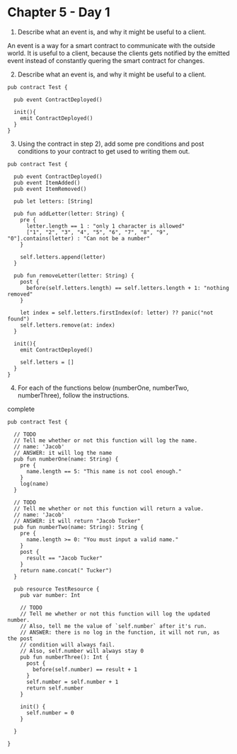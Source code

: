 # Chapter 5 - Day 1

1. Describe what an event is, and why it might be useful to a client.

An event is a way for a smart contract to communicate with the outside world. It is useful to a client, because the clients gets notified by the emitted event instead of constantly quering the smart contract for changes.

2. Describe what an event is, and why it might be useful to a client.

```cadence
pub contract Test {
  
  pub event ContractDeployed()

  init(){
    emit ContractDeployed()
  }
}
```

3. Using the contract in step 2), add some pre conditions and post conditions to your contract to get used to writing them out.

```cadence
pub contract Test {
  
  pub event ContractDeployed()
  pub event ItemAdded()
  pub event ItemRemoved()

  pub let letters: [String]

  pub fun addLetter(letter: String) {
    pre {
      letter.length == 1 : "only 1 character is allowed"
      ["1", "2", "3", "4", "5", "6", "7", "8", "9", "0"].contains(letter) : "Can not be a number"
    }

    self.letters.append(letter)
  }

  pub fun removeLetter(letter: String) {
    post {
      before(self.letters.length) == self.letters.length + 1: "nothing removed"
    }

    let index = self.letters.firstIndex(of: letter) ?? panic("not found")
    self.letters.remove(at: index)
  }

  init(){
    emit ContractDeployed()

    self.letters = []
  }
}
```

4. For each of the functions below (numberOne, numberTwo, numberThree), follow the instructions.

complete
```cadence
pub contract Test {

  // TODO
  // Tell me whether or not this function will log the name.
  // name: 'Jacob'
  // ANSWER: it will log the name
  pub fun numberOne(name: String) {
    pre {
      name.length == 5: "This name is not cool enough."
    }
    log(name)
  }

  // TODO
  // Tell me whether or not this function will return a value.
  // name: 'Jacob'
  // ANSWER: it will return "Jacob Tucker"
  pub fun numberTwo(name: String): String {
    pre {
      name.length >= 0: "You must input a valid name."
    }
    post {
      result == "Jacob Tucker"
    }
    return name.concat(" Tucker")
  }

  pub resource TestResource {
    pub var number: Int

    // TODO
    // Tell me whether or not this function will log the updated number.
    // Also, tell me the value of `self.number` after it's run.
    // ANSWER: there is no log in the function, it will not run, as the post
    // condition will always fail.
    // Also, self.number will always stay 0
    pub fun numberThree(): Int {
      post {
        before(self.number) == result + 1
      }
      self.number = self.number + 1
      return self.number
    }

    init() {
      self.number = 0
    }

  }

}
```
